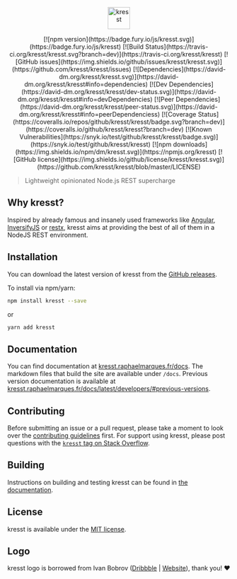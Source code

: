 <p align="center"><a href="https://kresst.raphaelmarques.fr/docs"><img src="https://raphaelmarques.fr/kresst/kresst-logo.png" alt="kresst" height="50"/></a></p>

<p align="center">
[![npm version](https://badge.fury.io/js/kresst.svg)](https://badge.fury.io/js/kresst)
[![Build Status](https://travis-ci.org/kresst/kresst.svg?branch=dev)](https://travis-ci.org/kresst/kresst)
[![GitHub issues](https://img.shields.io/github/issues/kresst/kresst.svg)](https://github.com/kresst/kresst/issues)
[![Dependencies](https://david-dm.org/kresst/kresst.svg)](https://david-dm.org/kresst/kresst#info=dependencies)
[![Dev Dependencies](https://david-dm.org/kresst/kresst/dev-status.svg)](https://david-dm.org/kresst/kresst#info=devDependencies)
[![Peer Dependencies](https://david-dm.org/kresst/kresst/peer-status.svg)](https://david-dm.org/kresst/kresst#info=peerDependenciess)
[![Coverage Status](https://coveralls.io/repos/github/kresst/kresst/badge.svg?branch=dev)](https://coveralls.io/github/kresst/kresst?branch=dev)
[![Known Vulnerabilities](https://snyk.io/test/github/kresst/kresst/badge.svg)](https://snyk.io/test/github/kresst/kresst)
[![npm downloads](https://img.shields.io/npm/dm/kresst.svg)](https://npmjs.org/kresst)
[![GitHub license](https://img.shields.io/github/license/kresst/kresst.svg)](https://github.com/kresst/kresst/blob/master/LICENSE)
</p>

> Lightweight opinionated Node.js REST supercharge

## Why kresst?

Inspired by already famous and insanely used frameworks like [Angular](https://angular.io), [InversifyJS](http://inversify.io) or [restx](http://restx.io), kresst aims at providing the best of all of them in a NodeJS REST environment.

## Installation

You can download the latest version of kresst from the [GitHub releases](https://github.com/kresst/kresst/releases/latest).

To install via npm/yarn:

```bash
npm install kresst --save
```

or

```bash
yarn add kresst
```

## Documentation

You can find documentation at [kresst.raphaelmarques.fr/docs](https://kresst.raphaelmarques.fr/docs). The markdown files that build the site are available under `/docs`. Previous version documentation is available at [kresst.raphaelmarques.fr/docs/latest/developers/\#previous-versions](https://kresst.raphaelmarques.fr/docs/latest/developers/#previous-versions).

## Contributing

Before submitting an issue or a pull request, please take a moment to look over the [contributing guidelines](./docs/developers/contributing.md) first. For support using kresst, please post questions with the [`kresst` tag on Stack Overflow](http://stackoverflow.com/questions/tagged/kresst).

## Building

Instructions on building and testing kresst can be found in [the documentation](./docs/developers/contributing.md#building-and-testing).

## License

kresst is available under the [MIT license](http://opensource.org/licenses/MIT).

## Logo

kresst logo is borrowed from Ivan Bobrov ([Dribbble](https://dribbble.com/bigoodis) | [Website](http://www.ivanbobrov.com/)), thank you! ❤
